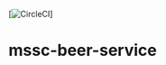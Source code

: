 [![CircleCI](https://app.circleci.com/pipelines/circleci/M3BxtREnqLr86jJhJEMyPy/YBtsS3SnkpMA5XAes5MFiw)]
# mssc-beer-service